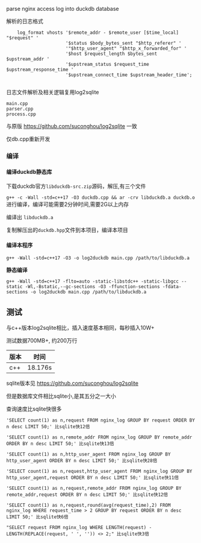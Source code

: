 parse nginx access log into duckdb database

解析的日志格式
```
    log_format vhosts '$remote_addr - $remote_user [$time_local] "$request" '
                      '$status $body_bytes_sent "$http_referer" '
                      '"$http_user_agent" "$http_x_forwarded_for" '
                      '$host $request_length $bytes_sent $upstream_addr '
                      '$upstream_status $request_time $upstream_response_time '
                      '$upstream_connect_time $upstream_header_time';


```

日志文件解析及相关逻辑复用log2sqlite

```
main.cpp
parser.cpp
process.cpp
```
与原版 https://github.com/suconghou/log2sqlite 一致

仅db.cpp重新开发


### 编译

#### 编译duckdb静态库

下载duckdb官方`libduckdb-src.zip`源码，解压,有三个文件

`g++ -c -Wall -std=c++17 -O3 duckdb.cpp && ar -crv libduckdb.a duckdb.o` 进行编译，编译可能需要2分钟时间,需要2G以上内存

编译出 `libduckdb.a`

复制解压出的`duckdb.hpp`文件到本项目，编译本项目

#### 编译本程序

`g++ -Wall -std=c++17 -O3 -o log2duckdb main.cpp /path/to/libduckdb.a`

**静态编译**

`g++ -Wall -std=c++17 -flto=auto -static-libstdc++ -static-libgcc --static -Wl,-Bstatic,--gc-sections -O3 -ffunction-sections -fdata-sections -o log2duckdb main.cpp /path/to/libduckdb.a`

## 测试

与c++版本log2sqlite相比，插入速度基本相同，每秒插入10W+


测试数据700MB+, 约200万行

| 版本  | 时间  |
| ------ | ------    |
| c++   | 18.176s    |

sqlite版本见 https://github.com/suconghou/log2sqlite

但是数据库文件相比sqlite小,是其五分之一大小

查询速度比sqlite快很多

```
'SELECT count(1) as n,request FROM nginx_log GROUP BY request ORDER BY n desc LIMIT 50;' 比sqlite快12倍

'SELECT count(1) as n,remote_addr FROM nginx_log GROUP BY remote_addr ORDER BY n desc LIMIT 50;' 比sqlite快13倍

'SELECT count(1) as n,http_user_agent FROM nginx_log GROUP BY http_user_agent ORDER BY n desc LIMIT 50;' 比sqlite快28倍

'SELECT count(1) as n,request,http_user_agent FROM nginx_log GROUP BY http_user_agent,request ORDER BY n desc LIMIT 50;' 比sqlite快11倍

'SELECT count(1) as n,request,remote_addr FROM nginx_log GROUP BY remote_addr,request ORDER BY n desc LIMIT 50;' 比sqlite快12倍

'SELECT count(1) as n,request,round(avg(request_time),2) FROM nginx_log WHERE request_time > 2 GROUP BY request ORDER BY n desc LIMIT 50;' 比sqlite快6倍

"SELECT request FROM nginx_log WHERE LENGTH(request) - LENGTH(REPLACE(request, ' ', '')) <> 2;" 比sqlite快3倍

```


